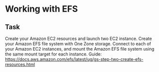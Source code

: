 # Working with EFS


## Task

Create your Amazon EC2 resources and launch two EC2 instance.
Create your Amazon EFS file system with One Zone storage.
Connect to each of your Amazon EC2 instances, and mount the Amazon EFS file system using the same mount target for each instance.
Guide: https://docs.aws.amazon.com/efs/latest/ug/gs-step-two-create-efs-resources.html